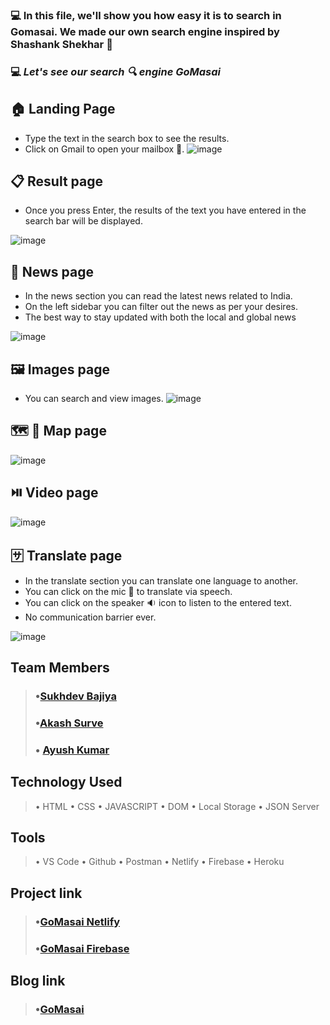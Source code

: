 ### 💻 In this file, we'll show you how easy it is to search in Gomasai. We made our own search engine inspired by Shashank Shekhar 🍎

### 💻 _Let's see our search 🔍 engine GoMasai_

## 🏠 Landing Page

- Type the text in the search box to see the results.
- Click on Gmail to open your mailbox 📧.
  <!-- ![image](https://cdn.hashnode.com/res/hashnode/image/upload/v1660328261913/KxHVMNIOf.png) -->
  ![image](https://user-images.githubusercontent.com/106476212/185294277-f3ac68b7-07b9-471f-a2aa-80127f32f44e.png)

## 📋 Result page

- Once you press Enter, the results of the text you have entered in the search bar will be displayed.

<!-- ![image](https://cdn.hashnode.com/res/hashnode/image/upload/v1660329610395/WUElB-lJu.png)
![image](https://user-images.githubusercontent.com/106476212/185294739-f09b6655-0c34-4a27-9d37-5a7f09c9a1af.png)  -->

![image](https://user-images.githubusercontent.com/106476212/187071386-5fe0b105-b596-4de3-bb9d-86c13f8575b8.png)

## 📰 News page

- In the news section you can read the latest news related to India.
- On the left sidebar you can filter out the news as per your desires.
- The best way to stay updated with both the local and global news

<!-- ![image](https://cdn.hashnode.com/res/hashnode/image/upload/v1660330255697/ez9cet095.png ) -->

![image](https://user-images.githubusercontent.com/106476212/185295037-a8ddef6a-0957-4c8c-8760-24a8f9df846b.png)

## 🖼️ Images page

- You can search and view images.
  <!-- ![image](https://cdn.hashnode.com/res/hashnode/image/upload/v1660330752701/x_1vLJJtn.png) -->
  ![image](https://user-images.githubusercontent.com/106476212/185295840-71ee8b19-62ba-4809-afa5-342f639bbdd9.png)

## 🗺️ 📍 Map page

<!-- ![image](https://cdn.hashnode.com/res/hashnode/image/upload/v1660331166028/_Rsxzl5aY.png ) -->

![image](https://user-images.githubusercontent.com/106476212/185295350-6cada6cc-f055-4c62-8a55-becd5db709f2.png)

## ⏯️ Video page

<!-- ![image](https://cdn.hashnode.com/res/hashnode/image/upload/v1660331309793/fgNfuHP4B.png) -->

![image](https://user-images.githubusercontent.com/106476212/185295441-eb7e8227-6bc6-4952-bc76-dc57af954752.png)

## 🈂️ Translate page

- In the translate section you can translate one language to another.
- You can click on the mic 🎤 to translate via speech.
- You can click on the speaker 🔉 icon to listen to the entered text.
- No communication barrier ever.

<!-- ![image](https://cdn.hashnode.com/res/hashnode/image/upload/v1660332113872/mOjmb9zIo.png) -->

![image](https://user-images.githubusercontent.com/106476212/185295688-e5b8997a-14d9-4b5a-8d8f-865dc8dafd44.png)

## Team Members

> ### •[Sukhdev Bajiya](https://github.com/sukhdev-bajiya)
>
> ### •[Akash Surve](https://github.com/Akash2377)
>
> ### • [Ayush Kumar](https://github.com/ayush-kr05)

## Technology Used

> • HTML
> • CSS
> • JAVASCRIPT
> • DOM
> • Local Storage
> • JSON Server

## Tools

> • VS Code
> • Github
> • Postman
> • Netlify
> • Firebase
> • Heroku

## Project link

> ### •[GoMasai Netlify](https://gomasai.netlify.app/)
>
> ### •[GoMasai Firebase](https://gomasai.web.app/)

## Blog link

> ### •[GoMasai](https://gomasai.hashnode.dev/gomasai-1)
